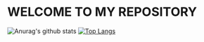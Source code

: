 
# WELCOME TO MY REPOSITORY

![Anurag's github stats](https://github-readme-stats.vercel.app/api?username=yincen17&theme=vue&show_icons=true)
[![Top Langs](https://github-readme-stats.vercel.app/api/top-langs/?username=yincen17&)](https://github.com/yincen17&/github-readme-stats)

